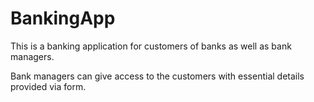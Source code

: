 # BankingApp

This is a banking application for customers of banks as well as bank managers.

Bank managers can give access to the customers with essential details provided via form.